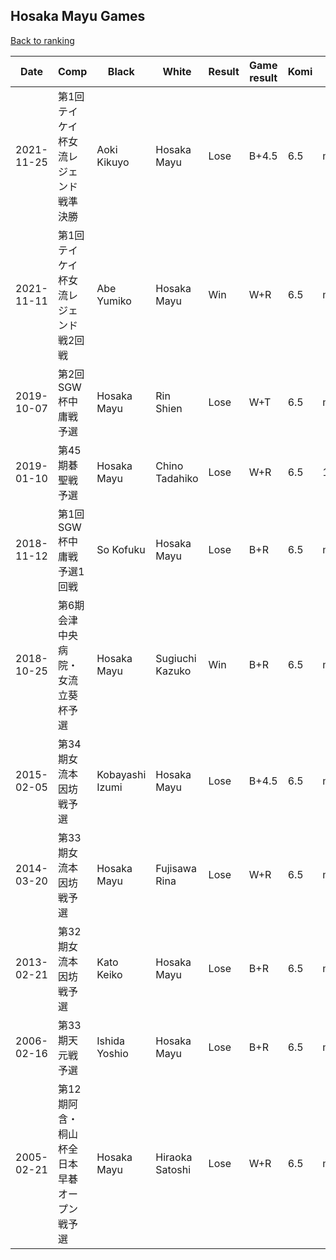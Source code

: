 ## Hosaka Mayu Games

[Back to ranking](../../index.md)




| **Date** | **Comp** | **Black** | **White** | **Result** | **Game result** | **Komi** | **Rating** | **Diff** | 
| --- | --- | --- | --- | --- | --- | --- | --- | --- |
| 2021-11-25 | 第1回テイケイ杯女流レジェンド戦準決勝 | Aoki Kikuyo | Hosaka Mayu | Lose | B+4.5 | 6.5 | missing | 0 | 
| 2021-11-11 | 第1回テイケイ杯女流レジェンド戦2回戦 | Abe Yumiko | Hosaka Mayu | Win | W+R | 6.5 | missing | 0 | 
| 2019-10-07 | 第2回SGW杯中庸戦予選 | Hosaka Mayu | Rin Shien | Lose | W+T | 6.5 | missing | -1273 | 
| 2019-01-10 | 第45期碁聖戦予選 | Hosaka Mayu | Chino Tadahiko | Lose | W+R | 6.5 | 1273 | 1273 | 
| 2018-11-12 | 第1回SGW杯中庸戦予選1回戦 | So Kofuku | Hosaka Mayu | Lose | B+R | 6.5 | missing | 0 | 
| 2018-10-25 | 第6期会津中央病院・女流立葵杯予選 | Hosaka Mayu | Sugiuchi Kazuko | Win | B+R | 6.5 | missing | 0 | 
| 2015-02-05 | 第34期女流本因坊戦予選 | Kobayashi Izumi | Hosaka Mayu | Lose | B+4.5 | 6.5 | missing | 0 | 
| 2014-03-20 | 第33期女流本因坊戦予選 | Hosaka Mayu | Fujisawa Rina | Lose | W+R | 6.5 | missing | 0 | 
| 2013-02-21 | 第32期女流本因坊戦予選 | Kato Keiko | Hosaka Mayu | Lose | B+R | 6.5 | missing | 0 | 
| 2006-02-16 | 第33期天元戦予選 | Ishida Yoshio | Hosaka Mayu | Lose | B+R | 6.5 | missing | 0 | 
| 2005-02-21 | 第12期阿含・桐山杯全日本早碁オープン戦予選 | Hosaka Mayu | Hiraoka Satoshi | Lose | W+R | 6.5 | missing | missing |




